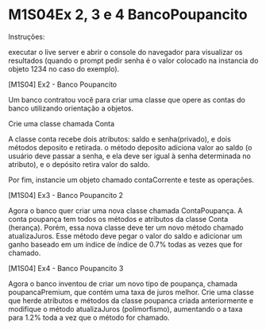 ﻿# M1S04Ex 2, 3 e 4 BancoPoupancito

Instruções:

executar o live server e abrir o console do navegador para visualizar os resultados (quando o prompt pedir senha é o valor colocado na instancia do objeto 1234 no caso do exemplo).



[M1S04] Ex2 - Banco Poupancito

Um banco contratou você para criar uma classe que opere as contas do banco utilizando orientação a objetos.

Crie uma classe chamada Conta

A classe conta recebe dois atributos: saldo e senha(privado), e dois métodos deposito e retirada. o método deposito adiciona valor ao saldo (o usuário deve passar a senha, e ela deve ser igual à senha determinada no atributo), e o depósito retira valor do saldo.

Por fim, instancie um objeto chamado contaCorrente e teste as operações.

[M1S04] Ex3 - Banco Poupancito 2

Agora o banco quer criar uma nova classe chamada ContaPoupança. A conta poupança tem todos os métodos e atributos da classe Conta (herança). Porém, essa nova classe deve ter um novo método chamado atualizaJuros. Esse método deve pegar o valor do saldo e adicionar um ganho baseado em um índice de índice de 0.7% todas as vezes que for chamado.

[M1S04] Ex4 - Banco Poupancito 3

Agora o banco inventou de criar um novo tipo de poupança, chamada poupancaPremium, que contém uma taxa de juros melhor. Crie uma classe que herde atributos e métodos da classe poupanca criada anteriormente e modifique o método atualizaJuros (polimorfismo), aumentando o a taxa para 1.2% toda a vez que o método for chamado.
